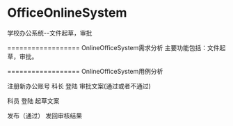 ﻿OfficeOnlineSystem
==================

学校办公系统--文件起草，审批

==================
OnlineOfficeSystem需求分析
主要功能包括：文件起草，审批。

==================
OnlineOfficeSystem用例分析

注册新办公账号
科长
	登陆
	审批文案(通过或者不通过)


科员
	登陆
	起草文案


发布（通过）
发回审核结果






